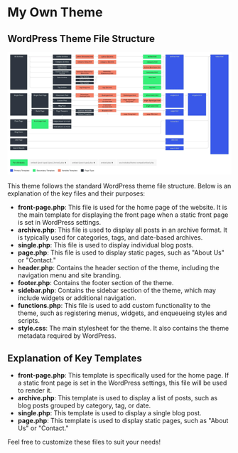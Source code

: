 # My Own Theme

## WordPress Theme File Structure

![Template Hierarchy](template-hierarchy-scaled.webp)

This theme follows the standard WordPress theme file structure. Below is an explanation of the key files and their purposes:

- **front-page.php**: This file is used for the home page of the website. It is the main template for displaying the front page when a static front page is set in WordPress settings.
- **archive.php**: This file is used to display all posts in an archive format. It is typically used for categories, tags, and date-based archives.
- **single.php**: This file is used to display individual blog posts.
- **page.php**: This file is used to display static pages, such as "About Us" or "Contact."
- **header.php**: Contains the header section of the theme, including the navigation menu and site branding.
- **footer.php**: Contains the footer section of the theme.
- **sidebar.php**: Contains the sidebar section of the theme, which may include widgets or additional navigation.
- **functions.php**: This file is used to add custom functionality to the theme, such as registering menus, widgets, and enqueueing styles and scripts.
- **style.css**: The main stylesheet for the theme. It also contains the theme metadata required by WordPress.

## Explanation of Key Templates

- **front-page.php**: This template is specifically used for the home page. If a static front page is set in the WordPress settings, this file will be used to render it.
- **archive.php**: This template is used to display a list of posts, such as blog posts grouped by category, tag, or date.
- **single.php**: This template is used to display a single blog post.
- **page.php**: This template is used to display static pages, such as "About Us" or "Contact."

Feel free to customize these files to suit your needs!
